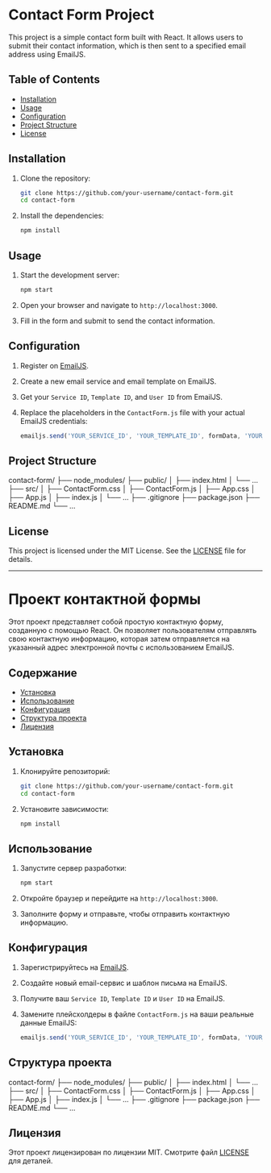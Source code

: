 # Contact Form Project

This project is a simple contact form built with React. It allows users to submit their contact information, which is then sent to a specified email address using EmailJS.

## Table of Contents

- [Installation](#installation)
- [Usage](#usage)
- [Configuration](#configuration)
- [Project Structure](#project-structure)
- [License](#license)

## Installation

1. Clone the repository:

    ```bash
    git clone https://github.com/your-username/contact-form.git
    cd contact-form
    ```

2. Install the dependencies:

    ```bash
    npm install
    ```

## Usage

1. Start the development server:

    ```bash
    npm start
    ```

2. Open your browser and navigate to `http://localhost:3000`.

3. Fill in the form and submit to send the contact information.

## Configuration

1. Register on [EmailJS](https://www.emailjs.com/).
2. Create a new email service and email template on EmailJS.
3. Get your `Service ID`, `Template ID`, and `User ID` from EmailJS.
4. Replace the placeholders in the `ContactForm.js` file with your actual EmailJS credentials:

    ```javascript
    emailjs.send('YOUR_SERVICE_ID', 'YOUR_TEMPLATE_ID', formData, 'YOUR_USER_ID')
    ```

## Project Structure

contact-form/
├── node_modules/
├── public/
│ ├── index.html
│ └── ...
├── src/
│ ├── ContactForm.css
│ ├── ContactForm.js
│ ├── App.css
│ ├── App.js
│ ├── index.js
│ └── ...
├── .gitignore
├── package.json
├── README.md
└── ...

## License

This project is licensed under the MIT License. See the [LICENSE](LICENSE) file for details.

---

# Проект контактной формы

Этот проект представляет собой простую контактную форму, созданную с помощью React. Он позволяет пользователям отправлять свою контактную информацию, которая затем отправляется на указанный адрес электронной почты с использованием EmailJS.

## Содержание

- [Установка](#установка)
- [Использование](#использование)
- [Конфигурация](#конфигурация)
- [Структура проекта](#структура-проекта)
- [Лицензия](#лицензия)

## Установка

1. Клонируйте репозиторий:

    ```bash
    git clone https://github.com/your-username/contact-form.git
    cd contact-form
    ```

2. Установите зависимости:

    ```bash
    npm install
    ```

## Использование

1. Запустите сервер разработки:

    ```bash
    npm start
    ```

2. Откройте браузер и перейдите на `http://localhost:3000`.

3. Заполните форму и отправьте, чтобы отправить контактную информацию.

## Конфигурация

1. Зарегистрируйтесь на [EmailJS](https://www.emailjs.com/).
2. Создайте новый email-сервис и шаблон письма на EmailJS.
3. Получите ваш `Service ID`, `Template ID` и `User ID` на EmailJS.
4. Замените плейсхолдеры в файле `ContactForm.js` на ваши реальные данные EmailJS:

    ```javascript
    emailjs.send('YOUR_SERVICE_ID', 'YOUR_TEMPLATE_ID', formData, 'YOUR_USER_ID')
    ```

## Структура проекта

contact-form/
├── node_modules/
├── public/
│ ├── index.html
│ └── ...
├── src/
│ ├── ContactForm.css
│ ├── ContactForm.js
│ ├── App.css
│ ├── App.js
│ ├── index.js
│ └── ...
├── .gitignore
├── package.json
├── README.md
└── ...

## Лицензия

Этот проект лицензирован по лицензии MIT. Смотрите файл [LICENSE](LICENSE) для деталей.
